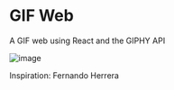# GIF Web

A GIF web using React and the GIPHY API

![image](https://user-images.githubusercontent.com/78442505/174723826-89b2c1fb-95fd-48b1-bff6-9be77aaf56fb.png)

Inspiration: Fernando Herrera
